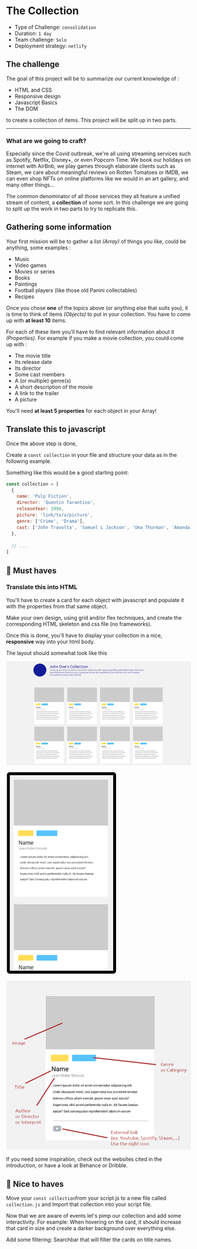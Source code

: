 # The Collection

- Type of Challenge: `consolidation`
- Duration: `1 day`
- Team challenge: `Solo`
- Deployment strategy: `netlify`

## The challenge

The goal of this project will be to summarize our current knowledge of :

- HTML and CSS
- Responsive design
- Javascript Basics
- The DOM

to create a collection of items. 
This project will be split up in two parts.

---

### What are we going to craft?

Especially since the Covid outbreak, we're all using streaming services such as Spotify, Netflix, Disney+, or even Popcorn Time. We book our holidays on internet with AirBnb, we play games through elaborate clients such as Steam, we care about meaningful reviews on Rotten Tomatoes or IMDB, we can even shop NFTs on online platforms like we would in an art gallery, and many other things...

The common denominator of all those services they all feature a unified stream of content, a **collection** of some sort. In this challenge we are going to split up the work in two parts to try to replicate this.

## Gathering some information

Your first mission will be to gather a list *(Array)* of things you like, could be anything, some examples :

- Music
- Video games
- Movies or series
- Books
- Paintings
- Football players (like those old Panini collectables)
- Recipes


Once you chose **one** of the topics above (or anything else that suits you), it is time to think of items *(Objects)* to put in your collection. You have to come up with **at least 10**  items.

For each of these item you'll have to find relevant information about it *(Properties)*. For example if you make a movie collection, you could come up with :

- The movie title
- Its release date
- Its director
- Some cast members
- A (or multiple) genre(s)
- A short description of the movie
- A link to the trailer
- A picture

You'll need **at least 5 properties** for each object in your Array!


## Translate this to javascript

Once the above step is done, 

Create a `const collection` in your file and structure your data as in the following example.

Something like this would be a good starting point:
```javascript
const collection = [
  {
    name: 'Pulp Fiction',
    director: 'Quentin Tarantino',
    releaseYear: 1994,
    picture: 'link/to/a/picture',
    genre: ['Crime', 'Drama'],
    cast: ['John Travolta', 'Samuel L Jackson', 'Uma Thurman', 'Amanda Plummer']
  },

  // ...
]
```

## 🌱 Must haves

### Translate this into HTML

You'll have to create a card for each object with javascript and populate it with the properties from that same object.

Make your own design, using grid and/or flex techniques, and create the corresponding HTML skeleton and css file (no frameworks).

Once this is done, you'll have to display your collection in a nice, **responsive** way into your html body.

The layout should somewhat look like this

![Desktop version](collection_desktop.png)

![Desktop version](collection_mobile.png)

![Desktop version](collection_card.png)

If you need some inspiration, check out the websites cited in the introduction, or have a look at Behance or Dribble.

## 🌼 Nice to haves

Move your `const collection`from your script.js to a new file called `collection.js` and Import that collection into your script file.

Now that we are aware of events let's pimp our collection and add some interactivity. For example: When hovering on the card, it should increase that card in size and create a darker background over everything else.

Add some filtering: Searchbar that will filter the cards on title names.